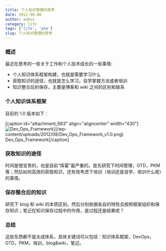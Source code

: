 ```yaml
---
title: 个人知识管理的思考
date: 2012-08-08
author: admin
category: life
tags: ['life', 'pkm']
slug: 个人知识管理的思考
---
```


### 概述

最近在思考的一些关于工作和个人技术成长的一些事情:

- 个人知识体系框架构建，也就是需要学习什么
- 获取知识的途径，也就是怎么学习，自学掌握方法或者培训
- 知识整合后的保存，主要是博客和 wiki 之间的区别和联系

### 个人知识体系框架

目前的 1.0 版本如下：

[caption id="attachment\_663" align="aligncenter"
width="430"]![Dev_Ops_Framework](/wp-content/uploads/2012/08/Dev_Ops_Framework_v1.0.png 'Dev_Ops_Framework_v1.0')](/wp-content/uploads/2012/08/Dev_Ops_Framework_v1.0.png)
Dev_Ops_Framework[/caption]

### 获取知识的途径

时间是很宝贵的，也是目前“挥霍”最严重的。首先研究下时间管理，GTD，PKM 等；然后如何高效的获取知识，还有改考虑下培训（培训还是自学，培训什么呢）的事情。

### 保存整合后的知识

研究下 blog 和 wiki 的本质区别，然后分别依据各自的特性去按照框架组织和保存知识；笔记在知识保存过程中的作用，是过程还是结果呢？

### 总结

这些东西都不是太成体系，具体关键词可以包括：知识体系框架，DevOps，GTD，PKM，培训，blog&wiki，笔记。
